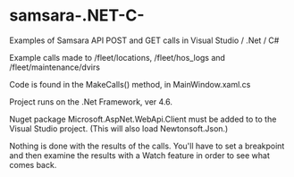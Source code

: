 # samsara-.NET-C-
Examples of Samsara API POST and GET calls in Visual Studio / .Net / C#


Example calls made to /fleet/locations, /fleet/hos_logs and /fleet/maintenance/dvirs

Code is found in the MakeCalls() method, in MainWindow.xaml.cs

Project runs on the .Net Framework, ver 4.6.

Nuget package Microsoft.AspNet.WebApi.Client must be added to to the Visual Studio project. (This will also load Newtonsoft.Json.)

Nothing is done with the results of the calls.  You'll have to set a breakpoint and then examine the results with a Watch feature in order to see what comes back.

